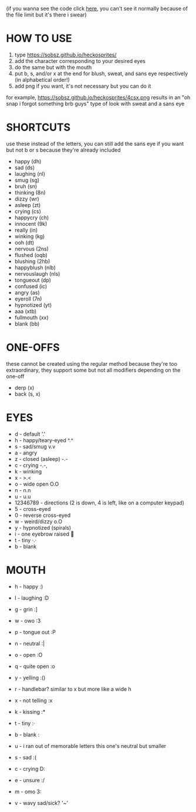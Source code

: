 (if you wanna see the code click [here](https://github.com/Sobsz/sobsz.github.io/tree/master/heckosprites/make), you can't see it normally because of the file limit but it's there i swear)

# HOW TO USE
1. type https://sobsz.github.io/heckosprites/
2. add the character corresponding to your desired eyes
3. do the same but with the mouth
4. put b, s, and/or x at the end for blush, sweat, and sans eye respectively (in alphabetical order!)
5. add png if you want, it's not necessary but you can do it

for example, https://sobsz.github.io/heckosprites/4csx.png results in an "oh snap i forgot something brb guys" type of look with sweat and a sans eye

# SHORTCUTS

use these instead of the letters, you can still add the sans eye if you want but not b or s because they're already included

- happy (dh)
- sad (ds)
- laughing (nl)
- smug (sg)
- bruh (sn)
- thinking (8n)
- dizzy (wr)
- asleep (zt)
- crying (cs)
- happycry (ch)
- innocent (9k)
- really (in)
- winking (kg)
- ooh (dt)
- nervous (2ns)
- flushed (oqb)
- blushing (2hb)
- happyblush (nlb)
- nervouslaugh (nls)
- tongueout (dp)
- confused (ic)
- angry (as)
- eyeroll (7n)
- hypnotized (yt)
- aaa (xtb)
- fullmouth (xx)
- blank (bb)

# ONE-OFFS

these cannot be created using the regular method because they're too extraordinary, they support some but not all modifiers depending on the one-off

- derp (x)
- back (s, x)

# EYES

- d - default '.'
- h - happy/teary-eyed ^.^
- s - sad/smug v.v
- a - angry
- z - closed (asleep) -.-
- c - crying -.-,
- k - winking
- x - >.<
- o - wide open O.O
- n - n.n
- u - u.u
- 12346789 - directions (2 is down, 4 is left, like on a computer keypad)
- 5 - cross-eyed
- 0 - reverse cross-eyed
- w - weird/dizzy o.O
- y - hypnotized (spirals)
- i - one eyebrow raised 🤨
- t - tiny ·.·
- b - blank

# MOUTH

- h - happy :)
- l - laughing :D
- g - grin :]
- w - owo :3
- p - tongue out :P

- n - neutral :|
- o - open :O
- q - quite open :o
- y - yelling :()
- r - handlebar? similar to x but more like a wide h
- x - not telling :x
- k - kissing :*
- t - tiny :·
- b - blank :
- u - i ran out of memorable letters this one's neutral but smaller

- s - sad :(
- c - crying D:
- e - unsure :/
- m - omo 3:
- v - wavy sad/sick? '~'